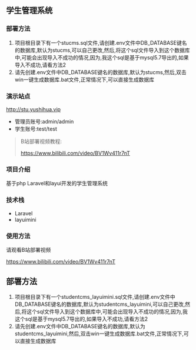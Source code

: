 ## 学生管理系统
### 部署方法
1. 项目根目录下有一个stucms.sql文件,请创建.env文件中DB_DATABASE键名的数据库,默认为stucms,可以自己更改,然后,将这个sql文件导入到这个数据库中,可能会出现导入不成功的情况,因为,我这个sql是基于mysql5.7导出的,如果导入不成功,请看方法2
2. 请先创建.env文件中DB_DATABASE键名的数据库,默认为stucms,然后,双击win一键生成数据库.bat文件,正常情况下,可以直接生成数据库

### 演示站点
http://stu.yushihua.vip

- 管理员账号:admin/admin
- 学生账号:test/test

>
> B站部署视频教程:
>
> https://www.bilibili.com/video/BV1Wv411r7nT
>

### 项目介绍
基于php Laravel和layui开发的学生管理系统

### 技术栈
- Laravel
- layuimini

### 使用方法
请观看B站部署视频

https://www.bilibili.com/video/BV1Wv411r7nT

## 部署方法
1. 项目根目录下有一个studentcms_layuimini.sql文件,请创建.env文件中DB_DATABASE键名的数据库,默认为studentcms_layuimini,可以自己更改,然后,将这个sql文件导入到这个数据库中,可能会出现导入不成功的情况,因为,我这个sql是基于mysql5.7导出的,如果导入不成功,请看方法2
2. 请先创建.env文件中DB_DATABASE键名的数据库,默认为studentcms_layuimini,然后,双击win一键生成数据库.bat文件,正常情况下,可以直接生成数据库
